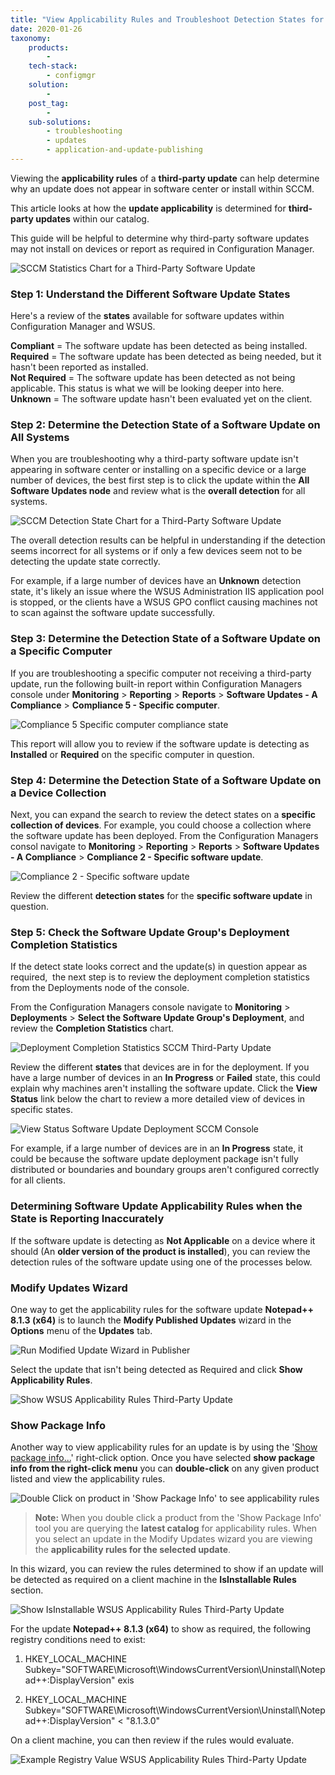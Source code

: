 ```yaml
---
title: "View Applicability Rules and Troubleshoot Detection States for Third-Party Updates"
date: 2020-01-26
taxonomy:
    products:
        - 
    tech-stack:
        - configmgr
    solution:
        - 
    post_tag:
        - 
    sub-solutions:
        - troubleshooting
        - updates
        - application-and-update-publishing
---
```


Viewing the **applicability rules** of a **third-party update** can help determine why an update does not appear in software center or install within SCCM.

This article looks at how the **update applicability** is determined for **third-party updates** within our catalog.

This guide will be helpful to determine why third-party software updates may not install on devices or report as required in Configuration Manager.

![SCCM Statistics Chart for a Third-Party Software Update](images/Third-Party-Software-Updates-SCCM-Detection-States.png)

### Step 1: Understand the Different Software Update States

Here's a review of the **states** available for software updates within Configuration Manager and WSUS.

**Compliant** = The software update has been detected as being installed.  
**Required** = The software update has been detected as being needed, but it hasn't been reported as installed.  
**Not Required** = The software update has been detected as not being applicable. This status is what we will be looking deeper into here.  
**Unknown** = The software update hasn't been evaluated yet on the client.

### Step 2: Determine the Detection State of a Software Update on All Systems

When you are troubleshooting why a third-party software update isn't appearing in software center or installing on a specific device or a large number of devices, the best first step is to click the update within the **All Software Updates node** and review what is the **overall detection** for all systems.

![SCCM Detection State Chart for a Third-Party Software Update](images/All-Device-Third-Party-Update-Detection-State.png)

The overall detection results can be helpful in understanding if the detection seems incorrect for all systems or if only a few devices seem not to be detecting the update state correctly.

For example, if a large number of devices have an **Unknown** detection state, it's likely an issue where the WSUS Administration IIS application pool is stopped, or the clients have a WSUS GPO conflict causing machines not to scan against the software update successfully.

### Step 3: Determine the Detection State of a Software Update on a Specific Computer

If you are troubleshooting a specific computer not receiving a third-party update, run the following built-in report within Configuration Managers console under **Monitoring** > **Reporting** > **Reports** > **Software Updates - A Compliance** > **Compliance 5 - Specific computer**.

![Compliance 5 Specific computer compliance state](images/Compliance-5-Specific-computer.png)

This report will allow you to review if the software update is detecting as **Installed** or **Required** on the specific computer in question.

### Step 4: Determine the Detection State of a Software Update on a Device Collection

Next, you can expand the search to review the detect states on a **specific collection of devices**. For example, you could choose a collection where the software update has been deployed. From the Configuration Managers consol navigate to **Monitoring** > **Reporting** > **Reports** > **Software Updates - A Compliance** > **Compliance 2 - Specific software update**.

![Compliance 2 - Specific software update](images/Compliance-2-Specific-software-update.png)

Review the different **detection states** for the **specific software update** in question.

### Step 5: Check the Software Update Group's Deployment Completion Statistics

If the detect state looks correct and the update(s) in question appear as required,  the next step is to review the deployment completion statistics from the Deployments node of the console.

From the Configuration Managers console navigate to **Monitoring** > **Deployments** \> **Select the Software Update Group's Deployment**, and review the **Completion Statistics** chart.

![Deployment Completion Statistics SCCM Third-Party Update](images/Deployment-Complention-Statistics-SCCM-Updates.png)

Review the different **states** that devices are in for the deployment. If you have a large number of devices in an **In Progress** or **Failed** state, this could explain why machines aren't installing the software update. Click the **View Status** link below the chart to review a more detailed view of devices in specific states.

![View Status Software Update Deployment SCCM Console](images/View-Status-Software-Update-Deployment-SCCM.png)

For example, if a large number of devices are in an **In Progress** state, it could be because the software update deployment package isn't fully distributed or boundaries and boundary groups aren't configured correctly for all clients.

### Determining Software Update Applicability Rules when the State is Reporting Inaccurately

If the software update is detecting as **Not Applicable** on a device where it should (An **older version of the product is installed**), you can review the detection rules of the software update using one of the processes below.

### Modify Updates Wizard

One way to get the applicability rules for the software update **Notepad++ 8.1.3 (x64)** is to launch the **Modify Published Updates** wizard in the **Options** menu of the **Updates** tab.

![Run Modified Update Wizard in Publisher](images/Modify-Published-Updates-Wizard2.png)

Select the update that isn't being detected as Required and click **Show Applicability Rules**.

![Show WSUS Applicability Rules Third-Party Update](images/Show-Applicability-Rules-Tab2.png)

### Show Package Info

Another way to view applicability rules for an update is by using the '[Show package info...](https://patchmypc.com/custom-options-available-for-third-party-updates-and-applications#PackageInfo)' right-click option. Once you have selected **show package info from the right-click menu** you can **double-click** on any given product listed and view the applicability rules.

![Double Click on product in 'Show Package Info' to see applicability rules](images/Show-Applicability.gif)

> **Note:** When you double click a product from the 'Show Package Info' tool you are querying the **latest catalog** for applicability rules. When you select an update in the Modify Updates wizard you are viewing the **applicability rules for the selected update**. 

In this wizard, you can review the rules determined to show if an update will be detected as required on a client machine in the **IsInstallable Rules** section.

![Show IsInstallable WSUS Applicability Rules Third-Party Update](images/NotepadIsInstallableRules.png)

For the update **Notepad++ 8.1.3 (x64)** to show as required, the following registry conditions need to exist:

1. HKEY\_LOCAL\_MACHINE Subkey="SOFTWARE\\Microsoft\\WindowsCurrentVersion\\Uninstall\\Notepad++:DisplayVersion" exis

3. HKEY\_LOCAL\_MACHINE Subkey="SOFTWARE\\Microsoft\\WindowsCurrentVersion\\Uninstall\\Notepad++:DisplayVersion" < "8.1.3.0"

On a client machine, you can then review if the rules would evaluate.

![Example Registry Value WSUS Applicability Rules Third-Party Update](images/Notepad-Registry-Value2.png)
